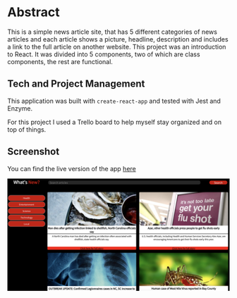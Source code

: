 # Abstract

This is a simple news article site, that has 5 different categories of news articles and each article shows a picture, headline, description and includes a link to the full article on another website. This project was an introduction to React. It was divided into  5 components, two of which are class components, the rest are functional.

## Tech and Project Management

This application was built with `create-react-app` and tested with Jest and Enzyme.

For this project I used a Trello board to help myself stay organized and on top of things.

## Screenshot
You can find the live version of the app [here](https://sschipke.github.io/whatsnew/)

![picture](./screenshots/whatsnew.png)
